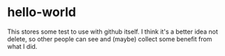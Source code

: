 # hello-world
This stores some test to use with github itself. I think it's a better idea not delete, so other people can see and (maybe) collect some benefit from what I did.
